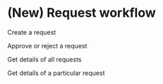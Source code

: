 # (New) Request workflow

Create a request

Approve or reject a request

Get details of all requests

Get details of a particular request